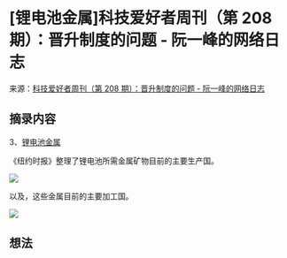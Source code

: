 # [锂电池金属]科技爱好者周刊（第 208 期）：晋升制度的问题 - 阮一峰的网络日志
来源：[科技爱好者周刊（第 208 期）：晋升制度的问题 - 阮一峰的网络日志](https://www.ruanyifeng.com/blog/2022/05/weekly-issue-208.html)

## 摘录内容

3、[锂电池金属](https://www.nytimes.com/2021/11/20/world/china-congo-cobalt.html)

《纽约时报》整理了锂电池所需金属矿物目前的主要生产国。

![](https://cdn.beekka.com/blogimg/asset/202205/bg2022052604.webp)

以及，这些金属目前的主要加工国。

![](https://cdn.beekka.com/blogimg/asset/202205/bg2022052605.webp)

## 想法
